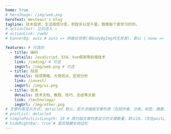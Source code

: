 ```yaml
---
home: true
# heroImage: /img/web.png
heroText: Westeast's blog
tagline: 技术投资、生活感悟分享，积跬步以至千里，致敬每个爱学习的你。
# actionText: 立刻进入 →
# actionLink: /web/
# bannerBg: auto # auto => 网格纹背景(有bodyBgImg时无背景)，默认 | none => 无 | '大图地址' | background: 自定义背景样式       提示：如发现文本颜色不适应你的背景时可以到palette.styl修改$bannerTextColor变量

features: # 可选的
  - title: 编码
    details: JavaScript、ES6、Vue框架等前端技术
    link: /coding/ # 可选
    imgUrl: /img/web.png # 可选
  - title: 投资
    details: 投资策略、大佬观点、宏观分析
    link: /invest/
    imgUrl: /img/ui.png
  - title: 技术
    details: 技术文档、教程、技巧、总结等文章
    link: /technology/
    imgUrl: /img/other.png
# 文章列表显示方式: detailed 默认，显示详细版文章列表（包括作者、分类、标签、摘要、分页等）| simple => 显示简约版文章列表（仅标题和日期）| none 不显示文章列表
# postList: detailed
# simplePostListLength: 10 # 简约版文章列表显示的文章数量，默认10。（仅在postList设置为simple时生效）
# hideRightBar: true # 是否隐藏右侧边栏
---
```

